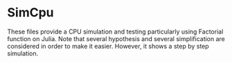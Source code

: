 # SimCpu

These files provide a CPU simulation and testing particularly using Factorial function on Julia. Note that several hypothesis and several simplification are considered in order to make it easier. However, it shows a step by step simulation.  
